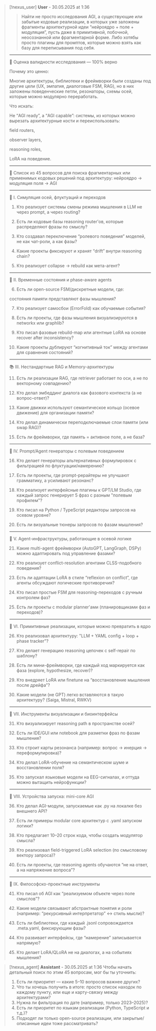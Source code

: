>[!nexus_user] **User** - 30.05.2025 at 1:36
> > Найти не просто исследования AGI,
> а существующие или забытые кодовые реализации,
> в которых уже заложены фрагменты архитектурной идеи “нейроядро + поле + модуляция”,
> пусть даже в примитивной, побочной, неосознанной или фрагментарной форме. Либо хотябы просто плагины для промптов, которые можно взять как базу для переписывания под себя. 
> 
> ---
> 
> 🧠 Оценка валидности исследования — 100% верно
> 
> Почему это ценно:
> 
> Многие архитектуры, библиотеки и фреймворки были созданы под другие цели (UX, эмпатия, диалоговые FSM, RAG),
> но в них заложены поведенческие петли, резонаторы, схемы осей, которые можно модулярно переработать.
> 
> Что искать:
> 
> Не “AGI ready”, а “AGI capable”: системы, из которых можно вырезать архитектурные кости и переиспользовать:
> 
> field routers,
> 
> observer layers,
> 
> reasoning roles,
> 
> LoRA на поведение.
> 
> ---
> 
> 📜 Список из 45 вопросов для поиска фрагментарных или применимых кодовых решений под архитектуру: нейроядро → модуляция поля → AGI
> 
> ---
> 
> 🧠 I. Симуляция осей, флуктуаций и переходов
> 
> 1. Кто реализует системы смены режима мышления в LLM не через prompt, а через routing?
> 
> 2. Есть ли кодовые базы reasoning router'ов, которые распределяют фразы по смыслу?
> 
> 3. Кто создавал переключение “ролевого поведения” моделей, не как чат-роли, а как фазы?
> 
> 4. Какие проекты фиксируют и хранят “drift” внутри reasoning chain?
> 
> 5. Кто реализует collapse → rebuild как мета-агент?
> 
> ---
> 
> 🔁 II. Временные состояния и phase-aware agents
> 
> 6. Есть ли open-source FSM/дискретные модели, где:
> 
> состояния памяти представляют фазы мышления?
> 
> 7. Кто реализует самосбои (ErrorFold) как обучаемые события?
> 
> 8. Есть ли проекты, где фазы мышления визуализируются в networkx или graphlib?
> 
> 9. Кто писал фазовые rebuild-map или агентные LoRA на основе recover after inconsistency?
> 
> 10. Какие проекты дублируют “когнитивный ток” между агентами для сравнения состояний?
> 
> ---
> 
> 📚 III. Нестандартные RAG и Memory-архитектуры
> 
> 11. Есть ли реализации RAG, где retriever работает по оси, а не по векторному совпадению?
> 
> 12. Кто делал эмбеддинг диалога как фазового контекста (а не вопрос–ответ)?
> 
> 13. Какие движки используют семантическое кольцо (осевое движение) для организации памяти?
> 
> 14. Кто делал динамически переподключаемые слои памяти (или swap RAG)?
> 
> 15. Есть ли фреймворки, где память = активное поле, а не база?
> 
> ---
> 
> 🔧 IV. Prompt/Agent генераторы с полевым поведением
> 
> 16. Кто делает генераторы альтернативных формулировок с фильтрацией по флуктуации/намерению?
> 
> 17. Есть ли проекты, где prompt-рерайтеры не улучшают грамматику, а усиливают резонанс?
> 
> 18. Кто реализует интерфейсные плагины к GPT/LM Studio, где каждый запрос генерирует 5 фраз с разным "полевым профилем"?
> 
> 19. Кто писал на Python / TypeScript редакторы запросов на осевом уровне?
> 
> 20. Есть ли визуальные тюнеры запросов по фазам мышления?
> 
> ---
> 
> 🧩 V. Agent-инфраструктуры, работающие в осевой логике
> 
> 21. Какие multi-agent фреймворки (AutoGPT, LangGraph, DSPy) можно адаптировать под управление фазами?
> 
> 22. Кто реализует conflict-resolution агентами CLSS-подобного поведения?
> 
> 23. Есть ли адаптации LoRA в стиле “reflexion on conflict”, где агенты обсуждают логические противоречия?
> 
> 24. Кто писал простые FSM для reasoning-переходов с ручным контролем фаз?
> 
> 25. Есть ли проекты с modular planner'ами (планировщиками фаз и переходов)?
> 
> ---
> 
> 🧠 VI. Примитивные реализации, которые можно превратить в ядро
> 
> 26. Кто реализовал архитектуру: "LLM + YAML config + loop + phase tracker"?
> 
> 27. Кто делает генерацию reasoning цепочек с self-repair по шаблону?
> 
> 28. Есть ли мини-фреймворки, где каждый ход маркируется как фаза (explore, hypothesize, recover)?
> 
> 29. Кто внедряет LoRA или finetune на “восстановление мышления после дрейфа”?
> 
> 30. Какие модели (не GPT) легко вставляются в такую архитектуру? (Saiga, Mistral, RWKV)
> 
> ---
> 
> 📡 VII. Инструменты визуализации и биоинтерфейсы
> 
> 31. Кто визуализирует reasoning path в пространстве осей?
> 
> 32. Есть ли IDE/GUI или notebook для разметки фраз по фазам мышления?
> 
> 33. Кто строит карты резонанса (например: вопрос → инерция → переформулировка)?
> 
> 34. Кто делал LoRA-обучение на семантическом шуме и восстановлении поля?
> 
> 35. Кто запускал языковые модели на EEG-сигналах, и оттуда можно вытащить нейрофункции?
> 
> ---
> 
> 📂 VIII. Устройства запуска: mini-core AGI
> 
> 36. Кто делал AGI-модули, запускаемые как .py на локалке без внешнего API?
> 
> 37. Есть ли примеры modular core архитектур с .yaml запуском логики?
> 
> 38. Кто предлагает 10–20 строк кода, чтобы создать модулятор смысла?
> 
> 39. Кто реализовал field-triggered LoRA selection (по смысловому вектору запроса)?
> 
> 40. Есть ли проекты, где reasoning agents обучаются “не на ответ, а на напряжение вопроса”?
> 
> ---
> 
> 📐 IX. Философско-проектные инструменты
> 
> 41. Кто писал об AGI как “реализуемом объекте через поле смыслов”?
> 
> 42. Какие модели связывают абстрактные понятия и роли (например: “рекурсивный интерпретатор” ↔ стиль мысли)?
> 
> 43. Есть ли библиотеки, где каждый .jsonl сопровождается .meta.yaml, фиксирующим фазы?
> 
> 44. Кто развивает интерфейсы, где “намерение” записывается напрямую?
> 
> 45. Кто делает LoRA/QLoRA не на диалогах, а на событиях мышления?
<!-- UID: bbb2189b-17c9-4df2-b949-871ee21602f3 -->




>[!nexus_agent] **Assistant** - 30.05.2025 at 1:36
> Чтобы начать детальный поиск по этим 45 вопросам, мог бы ты уточнить:
> 
> 1. Есть ли приоритет — какие 5–10 вопросов важнее других?
> 2. Что ты хочешь получить в итоге: просто список находок по каждому пункту, или еще и карту-связку между архитектурами?
> 3. Нужна ли фильтрация по дате (например, только 2023–2025)?
> 4. Есть ли приоритет по языкам реализации (Python, TypeScript и т.д.)?
> 5. Подходят ли только open-source реализации, или закрытые/описанные идеи тоже рассматривать?
<!-- UID: f0b3959f-9fa0-415e-96f8-ed28e4186edf -->
